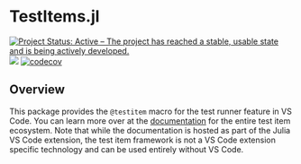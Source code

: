 # TestItems.jl

[![Project Status: Active – The project has reached a stable, usable state and is being actively developed.](https://www.repostatus.org/badges/latest/active.svg)](https://www.repostatus.org/#active)
![](https://github.com/julia-vscode/TestItems.jl/workflows/Run%20tests/badge.svg)
[![codecov](https://codecov.io/gh/julia-vscode/TestItems.jl/branch/main/graph/badge.svg)](https://codecov.io/gh/julia-vscode/TestItems.jl)

## Overview

This package provides the `@testitem` macro for the test runner feature in VS Code. You can learn more over at the [documentation](https://www.julia-vscode.org/docs/stable/userguide/testitems/) for the entire test item ecosystem. Note that while the documentation is hosted as part of the Julia VS Code extension, the test item framework is not a VS Code extension specific technology and can be used entirely without VS Code.

